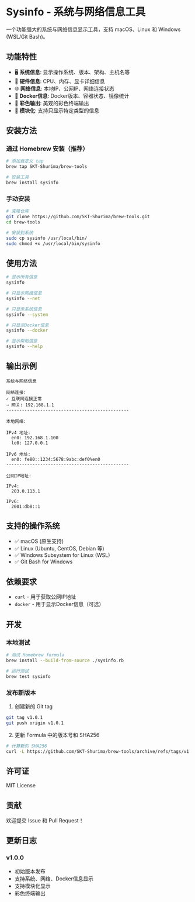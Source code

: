 # Sysinfo - 系统与网络信息工具

一个功能强大的系统与网络信息显示工具，支持 macOS、Linux 和 Windows (WSL/Git Bash)。

## 功能特性

- 🖥️ **系统信息**: 显示操作系统、版本、架构、主机名等
- 🔧 **硬件信息**: CPU、内存、显卡详细信息
- 🌐 **网络信息**: 本地IP、公网IP、网络连接状态
- 🐳 **Docker信息**: Docker版本、容器状态、镜像统计
- 🎨 **彩色输出**: 美观的彩色终端输出
- 🔧 **模块化**: 支持只显示特定类型的信息

## 安装方法

### 通过 Homebrew 安装（推荐）

```bash
# 添加自定义 tap
brew tap SKT-Shurima/brew-tools

# 安装工具
brew install sysinfo
```

### 手动安装

```bash
# 克隆仓库
git clone https://github.com/SKT-Shurima/brew-tools.git
cd brew-tools

# 安装到系统
sudo cp sysinfo /usr/local/bin/
sudo chmod +x /usr/local/bin/sysinfo
```

## 使用方法

```bash
# 显示所有信息
sysinfo

# 只显示网络信息
sysinfo --net

# 只显示系统信息
sysinfo --system

# 只显示Docker信息
sysinfo --docker

# 显示帮助信息
sysinfo --help
```

## 输出示例

```
系统与网络信息

网络连接:
✓ 互联网连接正常
→ 网关: 192.168.1.1
-----------------------------------------------

本地网络:

IPv4 地址:
  en0: 192.168.1.100
  lo0: 127.0.0.1

IPv6 地址:
  en0: fe80::1234:5678:9abc:def0%en0
-----------------------------------------------

公网IP地址:

IPv4: 
  203.0.113.1

IPv6: 
  2001:db8::1
```

## 支持的操作系统

- ✅ macOS (原生支持)
- ✅ Linux (Ubuntu, CentOS, Debian 等)
- ✅ Windows Subsystem for Linux (WSL)
- ✅ Git Bash for Windows

## 依赖要求

- `curl` - 用于获取公网IP地址
- `docker` - 用于显示Docker信息（可选）

## 开发

### 本地测试

```bash
# 测试 Homebrew formula
brew install --build-from-source ./sysinfo.rb

# 运行测试
brew test sysinfo
```

### 发布新版本

1. 创建新的 Git tag
```bash
git tag v1.0.1
git push origin v1.0.1
```

2. 更新 Formula 中的版本号和 SHA256
```bash
# 计算新的 SHA256
curl -L https://github.com/SKT-Shurima/brew-tools/archive/refs/tags/v1.0.1.tar.gz | shasum -a 256
```

## 许可证

MIT License

## 贡献

欢迎提交 Issue 和 Pull Request！

## 更新日志

### v1.0.0
- 初始版本发布
- 支持系统、网络、Docker信息显示
- 支持模块化显示
- 彩色终端输出 